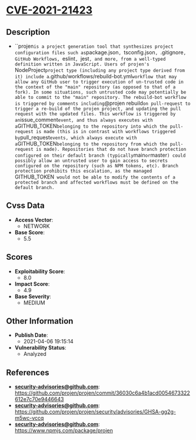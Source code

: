 
# [CVE-2021-21423](https://github.com/projen/projen/commit/36030c6a4b1acd0054673322612e7c70e9446643)

## Description

- ``projen` is a project generation tool that synthesizes project configuration files such as `package.json`, `tsconfig.json`, `.gitignore`, GitHub Workflows, `eslint`, `jest`, and more, from a well-typed definition written in JavaScript. Users of projen's `NodeProject` project type (including any project type derived from it) include a `.github/workflows/rebuild-bot.yml` workflow that may allow any GitHub user to trigger execution of un-trusted code in the context of the "main" repository (as opposed to that of a fork). In some situations, such untrusted code may potentially be able to commit to the "main" repository. The rebuild-bot workflow is triggered by comments including `@projen rebuild` on pull-request to trigger a re-build of the projen project, and updating the pull request with the updated files. This workflow is triggered by an `issue_comment` event, and thus always executes with a `GITHUB_TOKEN` belonging to the repository into which the pull-request is made (this is in contrast with workflows triggered by `pull_request` events, which always execute with a `GITHUB_TOKEN` belonging to the repository from which the pull-request is made). Repositories that do not have branch protection configured on their default branch (typically `main` or `master`) could possibly allow an untrusted user to gain access to secrets configured on the repository (such as NPM tokens, etc). Branch protection prohibits this escalation, as the managed `GITHUB_TOKEN` would not be able to modify the contents of a protected branch and affected workflows must be defined on the default branch.`

## Cvss Data

- **Access Vector**:
  - NETWORK
- **Base Score**:
  - 5.5

## Scores

- **Exploitability Score**:
  - 8.0
- **Impact Score**:
  - 4.9
- **Base Severity**:
  - MEDIUM

## Other Information

- **Publish Date**:
  - 2021-04-06 19:15:14
- **Vulnerability Status**:
  - Analyzed

## References

- **security-advisories@github.com**: https://github.com/projen/projen/commit/36030c6a4b1acd0054673322612e7c70e9446643
- **security-advisories@github.com**: https://github.com/projen/projen/security/advisories/GHSA-gg2g-m5wc-vccq
- **security-advisories@github.com**: https://www.npmjs.com/package/projen
